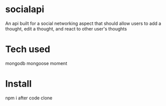# socialapi

An api built for a social networking aspect that should allow users to add a thought, edit a thought, and react to other user's thoughts

# Tech used

mongodb
mongoose
moment

# Install

npm i after code clone